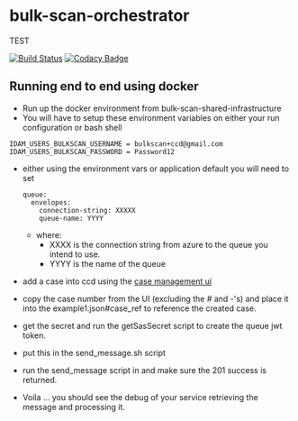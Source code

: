 # bulk-scan-orchestrator

TEST

[![Build Status](https://travis-ci.org/hmcts/bulk-scan-orchestrator.svg?branch=master)](https://travis-ci.org/hmcts/bulk-scan-orchestrator)
[![Codacy Badge](https://api.codacy.com/project/badge/Grade/e9272daf4b714e4f95280916e763b6b2)](https://www.codacy.com/app/HMCTS/bulk-scan-orchestrator)

## Running end to end using docker
- Run up the docker environment from bulk-scan-shared-infrastructure
- You will have to setup these environment variables on either your
run configuration or bash shell
```
IDAM_USERS_BULKSCAN_USERNAME = bulkscan+ccd@gmail.com
IDAM_USERS_BULKSCAN_PASSWORD = Password12
```
- either using the environment vars or application default you will need to set
  ```
  queue:
    envelopes:
      connection-string: XXXXX
      queue-name: YYYY
  ```
  - where: 
    - XXXX is the connection string from azure to the queue you intend to use.
    - YYYY is the name of the queue
  
  
- add a case into ccd using the [case management ui](http://localhost:3451)
- copy the case number from the UI (excluding the # and -'s) and place it into the example1.json#case_ref to reference the created case.
- get the secret and run the getSasSecret script to create the queue jwt token.
- put this in the send_message.sh script
- run the send_message script in and make sure the 201 success is returned.
- Voila ... you should see the debug of your service retrieving the message and processing it.
